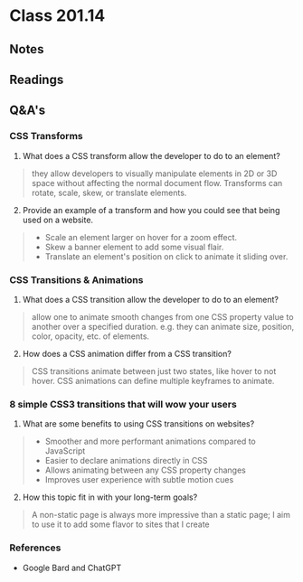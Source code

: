 # Class 201.14

## Notes

## Readings

## Q&A's

### CSS Transforms


1. What does a CSS transform allow the developer to do to an element?
> they allow developers to visually manipulate elements in 2D or 3D space without affecting the normal document flow. Transforms can rotate, scale, skew, or translate elements.
2. Provide an example of a transform and how you could see that being used on a website.
> - Scale an element larger on hover for a zoom effect.
> - Skew a banner element to add some visual flair.
> - Translate an element's position on click to animate it sliding over.

### CSS Transitions & Animations
1. What does a CSS transition allow the developer to do to an element?
> allow one to animate smooth changes from one CSS property value to another over a specified duration. e.g. they can animate size, position, color, opacity, etc. of elements.

2. How does a CSS animation differ from a CSS transition?
> CSS transitions animate between just two states, like hover to not hover. CSS animations can define multiple keyframes to animate.

### 8 simple CSS3 transitions that will wow your users
1. What are some benefits to using CSS transitions on websites?
> - Smoother and more performant animations compared to JavaScript
> - Easier to declare animations directly in CSS
> - Allows animating between any CSS property changes
> - Improves user experience with subtle motion cues

2. How this topic fit in with your long-term goals?
> A non-static page is always more impressive than a static page; I aim to use it to add some flavor to sites that I create


### References
- Google Bard and ChatGPT
